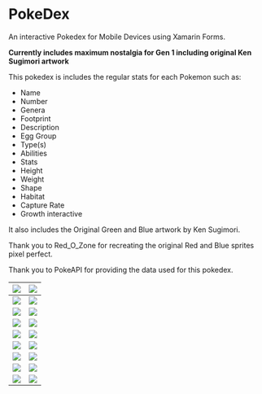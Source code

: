 # PokeDex
An interactive Pokedex for Mobile Devices using Xamarin Forms.

**Currently includes maximum nostalgia for Gen 1 including original Ken Sugimori artwork**

This pokedex is includes the regular stats for each Pokemon such as:

- Name
- Number
- Genera
- Footprint
- Description
- Egg Group
- Type(s)
- Abilities
- Stats
- Height
- Weight
- Shape
- Habitat
- Capture Rate
- Growth interactive

It also includes the Original Green and Blue artwork by Ken Sugimori.

Thank you to Red_O_Zone for recreating the original Red and Blue sprites pixel perfect.

Thank you to PokeAPI for providing the data used for this pokedex.

| ![](Images/1.png) | ![](Images/2.png) | 
|-------------------|-------------------|
| ![](Images/3.png) | ![](Images/4.png) | 
| ![](Images/5.png) | ![](Images/6.png) |
| ![](Images/7.png) | ![](Images/8.png) | 
| ![](Images/10.png)| ![](Images/11.png)| 
| ![](Images/12.png)| ![](Images/13.png)| 
| ![](Images/14.png)| ![](Images/15.png)| 
| ![](Images/16.png)| ![](Images/17.png)| 
| ![](Images/18.png)| ![](Images/19.png)|